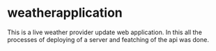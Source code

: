 # weatherapplication
This is a live weather provider update web application.
In this all the processes of deploying of a server and featching of the api was done.

